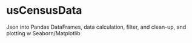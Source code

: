 # usCensusData
Json into Pandas DataFrames, data calculation, filter, and clean-up, and plotting w Seaborn/Matplotlib
